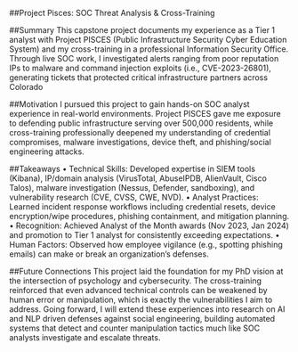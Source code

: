 ##Project Pisces: SOC Threat Analysis & Cross-Training

##Summary
This capstone project documents my experience as a Tier 1 analyst with Project PISCES (Public Infrastructure Security Cyber Education System) and my cross-training in a professional Information Security Office. Through live SOC work, I investigated alerts ranging from poor reputation IPs to malware and command injection exploits (i.e., CVE-2023-26801), generating tickets that protected critical infrastructure partners across Colorado

##Motivation
I pursued this project to gain hands-on SOC analyst experience in real-world environments. Project PISCES gave me exposure to defending public infrastructure serving over 500,000 residents, while cross-training professionally deepened my understanding of credential compromises, malware investigations, device theft, and phishing/social engineering attacks.

##Takeaways
•	Technical Skills: Developed expertise in SIEM tools (Kibana), IP/domain analysis (VirusTotal, AbuseIPDB, AlienVault, Cisco Talos), malware investigation (Nessus, Defender, sandboxing), and vulnerability research (CVE, CVSS, CWE, NVD).
•	Analyst Practices: Learned incident response workflows including credential resets, device encryption/wipe procedures, phishing containment, and mitigation planning.
•	Recognition: Achieved Analyst of the Month awards (Nov 2023, Jan 2024) and promotion to Tier 1 analyst for consistently exceeding expectations.
•	Human Factors: Observed how employee vigilance (e.g., spotting phishing emails) can make or break an organization’s defenses.

##Future Connections
This project laid the foundation for my PhD vision at the intersection of psychology and cybersecurity. The cross-training reinforced that even advanced technical controls can be weakened by human error or manipulation, which is exactly the vulnerabilities I aim to address. Going forward, I will extend these experiences into research on AI and NLP driven defenses against social engineering, building automated systems that detect and counter manipulation tactics much like SOC analysts investigate and escalate threats.

